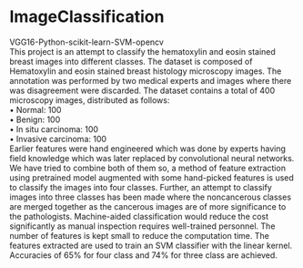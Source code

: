 # ImageClassification
VGG16-Python-scikit-learn-SVM-opencv   
This project is an attempt to classify the hematoxylin and eosin stained breast images into different classes. The dataset is composed of Hematoxylin and eosin stained breast histology microscopy images. The annotation was performed by two medical experts and images where there was disagreement were discarded. The dataset contains a total of 400 microscopy images, distributed as follows:   
• Normal: 100  
• Benign: 100  
• In situ carcinoma: 100  
• Invasive carcinoma: 100  
Earlier features were hand engineered which was done by experts having field knowledge which was later replaced by convolutional neural networks. We have tried to combine both of them so, a method of feature extraction using pretrained model augmented with some hand-picked features is used to classify the images into four classes. Further, an attempt to classify images into three classes has been made where the noncancerous classes are merged together as the cancerous images are of more significance to the pathologists. Machine-aided classification would reduce the cost significantly as manual inspection requires well-trained personnel. The number of features is kept small to reduce the computation time. The features extracted are used to train an SVM classifier with the linear kernel. Accuracies of 65% for four class and 74% for three class are achieved.
